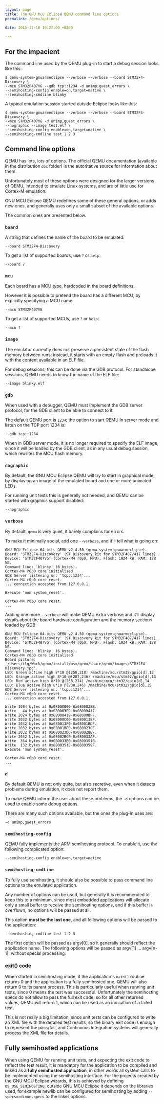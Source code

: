```yaml
---
layout: page
title: The GNU MCU Eclipse QEMU command line options
permalink: /qemu/options/

date: 2015-11-10 19:27:00 +0300

---
```


## For the impacient

The command line used by the QEMU plug-in to start a debug session looks like this:

```console
$ qemu-system-gnuarmeclipse --verbose --verbose --board STM32F4-Discovery \
--mcu STM32F407VG --gdb tcp::1234 -d unimp,guest_errors \
--semihosting-config enable=on,target=native \
--semihosting-cmdline blinky
```

A typical emulation session started outside Eclipse looks like this:

```console
$ qemu-system-gnuarmeclipse --verbose --verbose --board STM32F4-Discovery \
--mcu STM32F407VG -d unimp,guest_errors \
--nographic --image test.elf \
--semihosting-config enable=on,target=native \
--semihosting-cmdline test 1 2 3
```

## Command line options

QEMU has lots, lots of options. The official QEMU documentation (available in the distribution `doc` folder) is the autoritative source for information about them.

Unfortunately most of these options were designed for the larger versions of QEMU, intended to emulate Linux systems, and are of little use for Cortex-M emulation.

GNU MCU Eclipse QEMU redefines some of these general options, or adds new ones, and generally uses only a small subset of the available options.

The common ones are presented below.

### `board`

A string that defines the name of the board to be emulated:

```
--board STM32F4-Discovery
```

To get a list of supported boards, use `?` or `help`:

```
--board ?
```

### `mcu`

Each board has a MCU type, hardcoded in the board definitions.

However it is possible to pretend the board has a different MCU, by explicitly specifying a MCU name:

```
--mcu STM32F407VG
```

To get a list of supported MCUs, use `?` or `help`:

```
--mcu ?
```

### `image`

The emulator currently does not preserve a persistent state of the flash memory between runs; instead, it starts with an empty flash and preloads it with the content available in an ELF file.

For debug sessions, this can be done via the GDB protocol. For standalone sessions, QEMU needs to know the name of the ELF file:

```
--image blinky.elf
```

### `gdb`

When used with a debugger, QEMU must implement the GDB server protocol, for the GDB client to be able to connect to it.

The default QEMU port is `1234`; the option to start QEMU in server mode and listen on the TCP port 1234 is:

```
--gdb tcp::1234
```

When in GDB server mode, it is no longer required to specify the ELF image, since it will be loaded by the GDB client, as in any usual debug session, which rewrites the MCU flash memory.

### `nographic`

By default, the GNU MCU Eclipse QEMU will try to start in graphical mode, by displaying an image of the emulated board and one or more animated LEDs.

For running unit tests this is generally not needed, and QEMU can be started with graphics support disabled:

```
--nographic
```


### `verbose`

By default, `qemu` is very quiet, it barely complains for errors.

To make it minimally social, add one `--verbose`, and it'll tell what is going on:

```
GNU MCU Eclipse 64-bits QEMU v2.4.50 (qemu-system-gnuarmeclipse).
Board: 'STM32F4-Discovery' (ST Discovery kit for STM32F407/417 lines).
Device: 'STM32F407VG' (Cortex-M4 r0p0, MPU), Flash: 1024 kB, RAM: 128 kB.
Command line: 'blinky' (6 bytes).
Cortex-M4 r0p0 core initialised.
GDB Server listening on: 'tcp::1234'...
Cortex-M4 r0p0 core reset.
... connection accepted from 127.0.0.1.

Execute 'mon system_reset'.

Cortex-M4 r0p0 core reset.
...
```

Adding one more `--verbose`  will make QEMU extra verbose and it'll display details about the board hardware configuration and the memory sections loaded by GDB:

```console
GNU MCU Eclipse 64-bits QEMU v2.4.50 (qemu-system-gnuarmeclipse).
Board: 'STM32F4-Discovery' (ST Discovery kit for STM32F407/417 lines).
Device: 'STM32F407VG' (Cortex-M4 r0p0, MPU), Flash: 1024 kB, RAM: 128 kB.
Command line: 'blinky' (6 bytes).
Cortex-M4 r0p0 core initialised.
Board picture: '/Users/ilg/Work/qemu/install/osx/qemu/share/qemu/images/STM32F4-Discovery.jpg'.
LED: Green active high 8*10 @(258,218) /machine/mcu/stm32/gpio[d],12
LED: Orange active high 8*10 @(287,246) /machine/mcu/stm32/gpio[d],13
LED: Red active high 8*10 @(258,274) /machine/mcu/stm32/gpio[d],14
LED: Blue active high 8*10 @(230,246) /machine/mcu/stm32/gpio[d],15
GDB Server listening on: 'tcp::1234'...
Cortex-M4 r0p0 core reset.
... connection accepted from 127.0.0.1.

Write 1004 bytes at 0x08000000-0x080003EB.
Write   44 bytes at 0x080003EC-0x08000417.
Write 2024 bytes at 0x08000418-0x08000BFF.
Write 2032 bytes at 0x08000C00-0x080013EF.
Write 2032 bytes at 0x080013F0-0x08001BDF.
Write 2032 bytes at 0x08001BE0-0x080023CF.
Write 2032 bytes at 0x080023D0-0x08002BBF.
Write 2032 bytes at 0x08002BC0-0x080033AF.
Write  364 bytes at 0x080033B0-0x0800351B.
Write  132 bytes at 0x0800351C-0x0800359F.
Execute 'mon system_reset'.

Cortex-M4 r0p0 core reset.
...
```

### `d`

By default QEMU is not only quite, but also secretive, even when it detects problems during emulation, it does not report them.

To make QEMU inform the user about these problems, the `-d` options can be used to enable some debug options.

There are many such options available, but the ones the plug-in uses are:

```
-d unimp,guest_errors
```

### `semihosting-config`

QEMU fully implements the ARM semihosting protocol. To enable it, use the following complicated option:

```
--semihosting-config enable=on,target=native
```

### `semihosting-cmdline`

To fully use semihosting, it should also be possible to pass command line options to the emulated application.

Any number of options can be used, but generally it is recommended to keep this to a minimum, since most embedded applications will allocate only a small buffer to receive the semihosting options, and if this buffer is overflown, no options will be passed at all.

This option **must be the last one**, and all following options will be passed to the application:

```
--semihosting-cmdline test 1 2 3
```

The first option will be passed as argv[0], so it generally should reflect the application name. The following options will be passed as argv[1] ... argv[n-1], without special processing.

### exit() code

When started in semihosting mode, if the application's `main()` routine returns 0 and the application is a fully semihosted one, QEMU will also return 0 to its parent process. This is particularly useful when running unit tests, since 0 means the test was successful. Unfortunately the semihosting specs do not allow to pass the full exit code, so for all other returned values, QEMU will return 1, which can be used as an indication of a failed test.

This is not really a big limitation, since unit tests can be configured to write an XML file with the detailed test results, so the binary exit code is enough to represent the pass/fail, and Continuous Integration systems will generally process the XML file for details.

## Fully semihosted applications

When using QEMU for running unit tests, and expecting the exit code to reflect the test result, it is mandatory for the application to be compiled and linked as a **fully semihosted application**, in other words all system calls to be implemented using the semihosting interface. For the projects created by the GNU MCU Eclipse wizards, this is achieved by defining `OS_USE_SEMIHOSTING`; outside GNU MCU Eclipse it depends on the libraries used, for example newlib can be configured for semihosting by adding `--specs=rdimon.specs` to the linker options.

